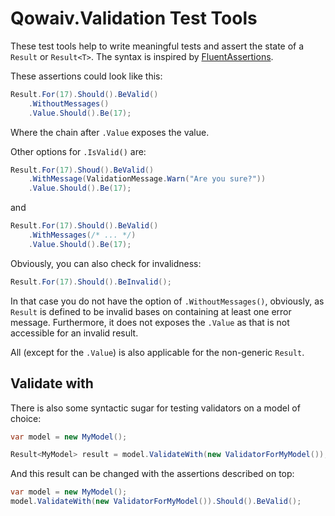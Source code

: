 # Qowaiv.Validation Test Tools

These test tools help to write meaningful tests and assert the state of a
`Result` or `Result<T>`. The syntax is inspired by [FluentAssertions](https://fluentassertions.com).

These assertions could look like this:

``` C#
Result.For(17).Should().BeValid()
    .WithoutMessages()
    .Value.Should().Be(17); 
```
Where the chain after `.Value` exposes the value.

Other options for `.IsValid()` are:

``` C#
Result.For(17).Shoud().BeValid()
    .WithMessage(ValidationMessage.Warn("Are you sure?"))
    .Value.Should().Be(17);
````
and

``` C#
Result.For(17).Should().BeValid()
    .WithMessages(/* ... */)
    .Value.Should().Be(17);
````

Obviously, you can also check for invalidness:

``` C#
Result.For(17).Should().BeInvalid(); 
```

In that case you do not have the option of `.WithoutMessages()`, obviously,
as `Result` is defined to be invalid bases on containing at least one error
message. Furthermore, it does not exposes the `.Value` as that is not
accessible for an invalid result.

All (except for the `.Value`) is also applicable for the non-generic `Result`.

## Validate with
There is also some syntactic sugar for testing validators on a model of choice:

``` C#
var model = new MyModel();

Result<MyModel> result = model.ValidateWith(new ValidatorForMyModel());
```
And this result can be changed with the assertions described on top:

``` C#
var model = new MyModel();
model.ValidateWith(new ValidatorForMyModel()).Should().BeValid();
```

